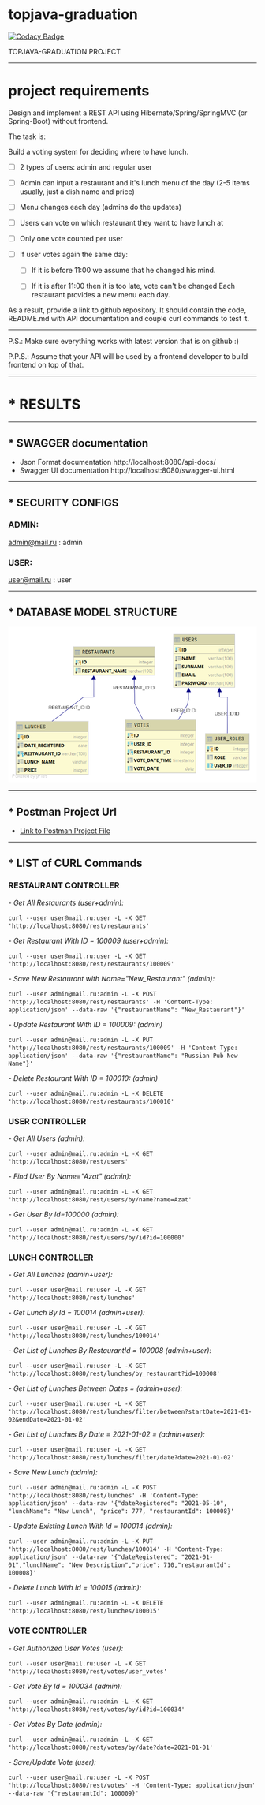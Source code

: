 # topjava-graduation

[![Codacy Badge](https://api.codacy.com/project/badge/Grade/4e46105892fe4b779679a35b1e631376)](https://app.codacy.com/gh/Azatick94/topjava-graduation?utm_source=github.com&utm_medium=referral&utm_content=Azatick94/topjava-graduation&utm_campaign=Badge_Grade_Settings)

TOPJAVA-GRADUATION PROJECT

---

# project requirements

Design and implement a REST API using Hibernate/Spring/SpringMVC (or Spring-Boot) without frontend.

The task is:

Build a voting system for deciding where to have lunch.

- [ ] 2 types of users: admin and regular user

- [ ] Admin can input a restaurant and it's lunch menu of the day (2-5 items usually, just a dish name and price)

- [ ] Menu changes each day (admins do the updates)

- [ ] Users can vote on which restaurant they want to have lunch at

- [ ] Only one vote counted per user

- [ ] If user votes again the same day:

    - [ ] If it is before 11:00 we assume that he changed his mind.

    - [ ] If it is after 11:00 then it is too late, vote can't be changed Each restaurant provides a new menu each day.

As a result, provide a link to github repository. It should contain the code, README.md with API documentation and
couple curl commands to test it.

---
P.S.: Make sure everything works with latest version that is on github :)

P.P.S.: Assume that your API will be used by a frontend developer to build frontend on top of that.

---

#          * RESULTS

---

##          * SWAGGER documentation

* Json Format documentation
  http://localhost:8080/api-docs/
* Swagger UI documentation
  http://localhost:8080/swagger-ui.html

---

##          * SECURITY CONFIGS

### ADMIN: <br>

admin@mail.ru : admin

### USER: <br>

user@mail.ru : user

---

##          * DATABASE MODEL STRUCTURE

![alt text](src/main/resources/static/images/voting_app_diagram.png)


---

##    * Postman Project Url

- [Link to Postman Project File](config/topjava-graduation.postman_collection.json)

---

##       * LIST of CURL Commands

### RESTAURANT CONTROLLER

<i>- Get All Restaurants (user+admin):</i>

    curl --user user@mail.ru:user -L -X GET 'http://localhost:8080/rest/restaurants'

<i>- Get Restaurant With ID = 100009 (user+admin):</i>

    curl --user user@mail.ru:user -L -X GET 'http://localhost:8080/rest/restaurants/100009'

<i>- Save New Restaurant with Name="New_Restaurant" (admin):</i>

    curl --user admin@mail.ru:admin -L -X POST 'http://localhost:8080/rest/restaurants' -H 'Content-Type: application/json' --data-raw '{"restaurantName": "New_Restaurant"}'

<i>- Update Restaurant With ID = 100009: (admin)</i>

    curl --user admin@mail.ru:admin -L -X PUT 'http://localhost:8080/rest/restaurants/100009' -H 'Content-Type: application/json' --data-raw '{"restaurantName": "Russian Pub New Name"}'

<i>- Delete Restaurant With ID = 100010: (admin)</i>

    curl --user admin@mail.ru:admin -L -X DELETE 'http://localhost:8080/rest/restaurants/100010'

### USER CONTROLLER

<i>- Get All Users (admin):</i>

    curl --user admin@mail.ru:admin -L -X GET 'http://localhost:8080/rest/users'

<i>- Find User By Name="Azat" (admin):</i>

    curl --user admin@mail.ru:admin -L -X GET 'http://localhost:8080/rest/users/by/name?name=Azat'

<i>- Get User By Id=100000 (admin):</i>

    curl --user admin@mail.ru:admin -L -X GET 'http://localhost:8080/rest/users/by/id?id=100000'

### LUNCH CONTROLLER

<i>- Get All Lunches (admin+user):</i>

    curl --user user@mail.ru:user -L -X GET 'http://localhost:8080/rest/lunches'

<i>- Get Lunch By Id = 100014 (admin+user):</i>

    curl --user user@mail.ru:user -L -X GET 'http://localhost:8080/rest/lunches/100014'

<i>- Get List of Lunches By RestaurantId = 100008 (admin+user):</i>

    curl --user user@mail.ru:user -L -X GET 'http://localhost:8080/rest/lunches/by_restaurant?id=100008'

<i>- Get List of Lunches Between Dates =  (admin+user):</i>

    curl --user user@mail.ru:user -L -X GET 'http://localhost:8080/rest/lunches/filter/between?startDate=2021-01-02&endDate=2021-01-02'

<i>- Get List of Lunches By Date = 2021-01-02 =  (admin+user):</i>

    curl --user user@mail.ru:user -L -X GET 'http://localhost:8080/rest/lunches/filter/date?date=2021-01-02'

<i>- Save New Lunch (admin):</i>

    curl --user admin@mail.ru:admin -L -X POST 'http://localhost:8080/rest/lunches' -H 'Content-Type: application/json' --data-raw '{"dateRegistered": "2021-05-10", "lunchName": "New Lunch", "price": 777, "restaurantId": 100008}'

<i>- Update Existing Lunch With Id = 100014 (admin):</i>

    curl --user admin@mail.ru:admin -L -X PUT 'http://localhost:8080/rest/lunches/100014' -H 'Content-Type: application/json' --data-raw '{"dateRegistered": "2021-01-01","lunchName": "New Description","price": 710,"restaurantId": 100008}'

<i>- Delete Lunch With Id = 100015 (admin):</i>

    curl --user admin@mail.ru:admin -L -X DELETE 'http://localhost:8080/rest/lunches/100015'

### VOTE CONTROLLER

<i>- Get Authorized User Votes (user):</i>

    curl --user user@mail.ru:user -L -X GET 'http://localhost:8080/rest/votes/user_votes'

<i>- Get Vote By Id = 100034 (admin):</i>

    curl --user admin@mail.ru:admin -L -X GET 'http://localhost:8080/rest/votes/by/id?id=100034'

<i>- Get Votes By Date (admin):</i>

    curl --user admin@mail.ru:admin -L -X GET 'http://localhost:8080/rest/votes/by/date?date=2021-01-01'

<i>- Save/Update Vote  (user):</i>

    curl --user user@mail.ru:user -L -X POST 'http://localhost:8080/rest/votes' -H 'Content-Type: application/json' --data-raw '{"restaurantId": 100009}'